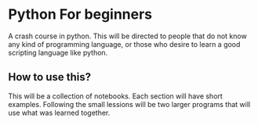 # Python For beginners
A crash course in python. This will be directed to people that do not know any kind of programming language, or those who desire to learn a good scripting language like python.

## How to use this?
This will be a collection of notebooks. Each section will have short examples. Following the 
small lessions will be two larger programs that will use what was learned together.
